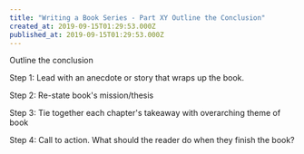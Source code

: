 ```yaml
---
title: "Writing a Book Series - Part XY Outline the Conclusion"
created_at: 2019-09-15T01:29:53.000Z
published_at: 2019-09-15T01:29:53.000Z
---
```

Outline the conclusion

Step 1: Lead with an anecdote or story that wraps up the book.

Step 2: Re-state book's mission/thesis

Step 3: Tie together each chapter's takeaway with overarching theme of book

Step 4: Call to action. What should the reader do when they finish the book?
